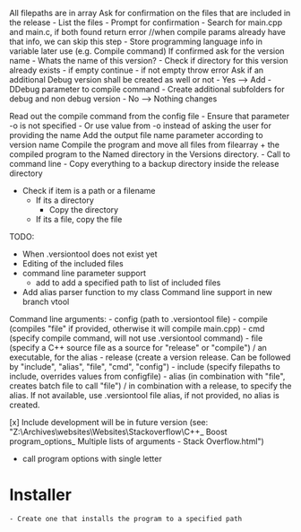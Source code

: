 All filepaths are in array
Ask for confirmation on the files that are included in the release
    - List the files
    - Prompt for confirmation
    - Search for main.cpp and main.c, if both found return error //when compile params already have that info, we can skip this step
    - Store programming language info in variable later use (e.g. Compile command) 
If confirmed ask for the version name
    - Whats the name of this version?
    - Check if directory for this version already exists
        - if empty continue
        - if not empty throw error
Ask if an additional Debug version shall be created as well or not
    - Yes --> Add -DDebug parameter to compile command
        - Create additional subfolders for debug and non debug version
    - No --> Nothing changes
    
Read out the compile command from the config file
    - Ensure that parameter -o is not specified
    - Or use value from -o instead of asking the user for providing the name
Add the output file name parameter according to version name
Compile the program and move all files from filearray + the compiled program to the Named directory in the Versions directory.
    - Call to command line
    - 
Copy everything to a backup directory inside the release directory
- Check if item is a path or a filename
    - If its a directory
        - Copy the directory
    - If its a file, copy the file


TODO:
- When .versiontool does not exist yet
- Editing of the included files
- command line parameter support
    - add to add a specified path to list of included files
- Add alias parser function to my class
Command line support in new branch
vtool


Command line arguments:
    - config (path to .versiontool file)
    - compile (compiles "file" if provided, otherwise it will compile main.cpp)
    - cmd (specify compile command, will not use .versiontool command)
    - file (specify a C++ source file as a source for "release" or "compile") / an executable, for the alias
    - release (create a version release. Can be followed by "include", "alias", "file", "cmd", "config")
    - include (specify filepaths to include, overrides values from configfile)
    - alias (in combination with "file", creates batch file to call "file") / in combination with a release, to specify the alias. If not available, use .versiontool file alias, if not provided, no alias is created.

[x] Include development will be in future version (see: "Z:\Archives\websites\Websites\Stackoverflow\C++_ Boost program_options_ Multiple lists of arguments - Stack Overflow.html")

- call program options with single letter


# Installer
    - Create one that installs the program to a specified path
